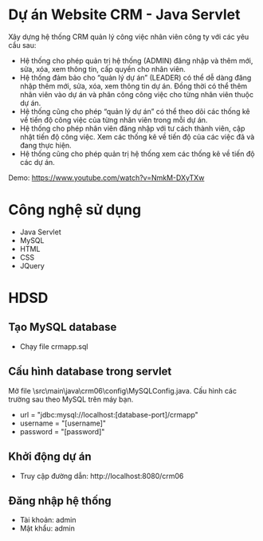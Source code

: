 # Dự án Website CRM - Java Servlet

Xây dựng hệ thống CRM quản lý công việc nhân viên công ty với các yêu cầu sau:

- Hệ thống cho phép quản trị hệ thống (ADMIN) đăng nhập và thêm mới, sửa, xóa, xem thông tin, cấp quyền cho nhân viên.
- Hệ thống đảm bảo cho “quản lý dự án” (LEADER) có thể dễ dàng đăng nhập thêm mới, sửa, xóa, xem thông tin dự án. Đồng thời có thể thêm nhân viên vào dự án và phân công công việc cho từng nhân viên thuộc dự án.
- Hệ thống cũng cho phép “quản lý dự án” có thể theo dõi các thống kê về tiến độ công việc của từng nhân viên trong mỗi dự án.
- Hệ thống cho phép nhân viên đăng nhập với tư cách thành viên, cập nhật tiến độ công việc. Xem các thống kê về tiến độ của các việc đã và đang thực hiện.
- Hệ thống cũng cho phép quản trị hệ thống xem các thống kê về tiến độ các dự án.

Demo: https://www.youtube.com/watch?v=NmkM-DXyTXw

# Công nghệ sử dụng
- Java Servlet
- MySQL
- HTML
- CSS
- JQuery

# HDSD

## Tạo MySQL database
- Chạy file crmapp.sql

## Cấu hình database trong servlet

Mở file \src\main\java\crm06\config\MySQLConfig.java. 
Cấu hình các trường sau theo MySQL trên máy bạn.
- url  =  "jdbc:mysql://localhost:[database-port]/crmapp"
- username  =  "[username]"
- password  =  "[password]"

## Khởi động dự án
- Truy cập đường dẫn: http://localhost:8080/crm06

## Đăng nhập hệ thống

- Tài khoản: admin
- Mật khẩu: admin

